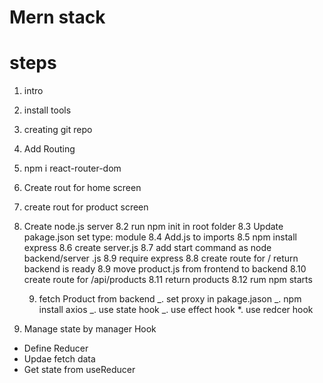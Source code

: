 # Mern stack

# steps

1. intro
2. install tools
3. creating git repo
4. Add Routing
5. npm i react-router-dom
6. Create rout for home screen
7. create rout for product screen
8. Create node.js server
   8.2 run npm init in root folder
   8.3 Update pakage.json set type: module
   8.4 Add.js to imports
   8.5 npm install express
   8.6 create server.js
   8.7 add start command as node backend/server .js
   8.9 require express
   8.8 create route for / return backend is ready
   8.9 move product.js from frontend to backend
   8.10 create route for /api/products
   8.11 return products
   8.12 rum npm starts

   9. fetch Product from backend
      _. set proxy in pakage.jason
      _. npm install axios
      _. use state hook
      _. use effect hook
      \*. use redcer hook

9. Manage state by manager Hook

- Define Reducer
- Updae fetch data
- Get state from useReducer
